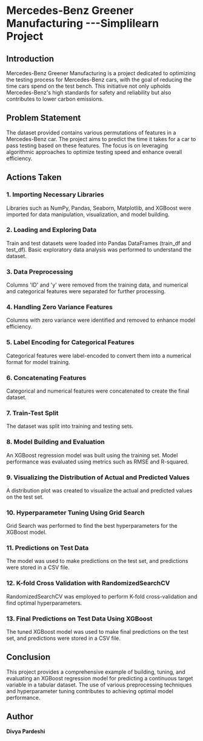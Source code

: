 # Mercedes-Benz Greener Manufacturing ---Simplilearn Project

## Introduction
Mercedes-Benz Greener Manufacturing is a project dedicated to optimizing the testing process for Mercedes-Benz cars, with the goal of reducing the time cars spend on the test bench. This initiative not only upholds Mercedes-Benz's high standards for safety and reliability but also contributes to lower carbon emissions.

## Problem Statement
The dataset provided contains various permutations of features in a Mercedes-Benz car. The project aims to predict the time it takes for a car to pass testing based on these features. The focus is on leveraging algorithmic approaches to optimize testing speed and enhance overall efficiency.

## Actions Taken

### 1. Importing Necessary Libraries
Libraries such as NumPy, Pandas, Seaborn, Matplotlib, and XGBoost were imported for data manipulation, visualization, and model building.

### 2. Loading and Exploring Data
Train and test datasets were loaded into Pandas DataFrames (train_df and test_df). Basic exploratory data analysis was performed to understand the dataset.

### 3. Data Preprocessing
Columns 'ID' and 'y' were removed from the training data, and numerical and categorical features were separated for further processing.

### 4. Handling Zero Variance Features
Columns with zero variance were identified and removed to enhance model efficiency.

### 5. Label Encoding for Categorical Features
Categorical features were label-encoded to convert them into a numerical format for model training.

### 6. Concatenating Features
Categorical and numerical features were concatenated to create the final dataset.

### 7. Train-Test Split
The dataset was split into training and testing sets.

### 8. Model Building and Evaluation
An XGBoost regression model was built using the training set. Model performance was evaluated using metrics such as RMSE and R-squared.

### 9. Visualizing the Distribution of Actual and Predicted Values
A distribution plot was created to visualize the actual and predicted values on the test set.

### 10. Hyperparameter Tuning Using Grid Search
Grid Search was performed to find the best hyperparameters for the XGBoost model.

### 11. Predictions on Test Data
The model was used to make predictions on the test set, and predictions were stored in a CSV file.

### 12. K-fold Cross Validation with RandomizedSearchCV
RandomizedSearchCV was employed to perform K-fold cross-validation and find optimal hyperparameters.

### 13. Final Predictions on Test Data Using XGBoost
The tuned XGBoost model was used to make final predictions on the test set, and predictions were stored in a CSV file.

## Conclusion
This project provides a comprehensive example of building, tuning, and evaluating an XGBoost regression model for predicting a continuous target variable in a tabular dataset. The use of various preprocessing techniques and hyperparameter tuning contributes to achieving optimal model performance.

## Author
**Divya Pardeshi**

